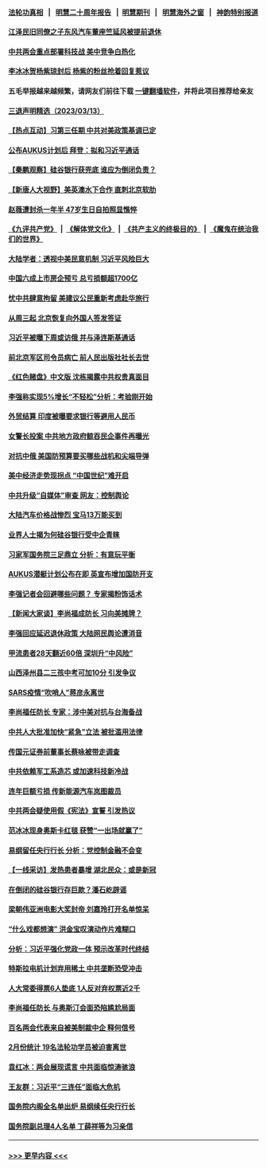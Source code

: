 #### [法轮功真相](https://github.com/gfw-breaker/truth/blob/master/README.md?t=0) &nbsp;&nbsp;|&nbsp;&nbsp; [明慧二十周年报告](https://github.com/gfw-breaker/mh-reports/blob/master/README.md?t=0) &nbsp;&nbsp;|&nbsp;&nbsp;[明慧期刊](https://github.com/gfw-breaker/mh-qikan) &nbsp;&nbsp;|&nbsp;&nbsp; [明慧海外之窗](https://github.com/gfw-breaker/mh-news/blob/master/README.md?t=0) &nbsp;&nbsp;|&nbsp;&nbsp; [神韵特别报道](https://github.com/gfw-breaker/mh-news/blob/master/shenyun.md?t=0)
#### [江泽民旧同僚之子东风汽车董座竺延风被提前退休](../pages/nsc413/n13949655.md?t=03141543) 
#### [中共两会重点部署科技战 美中竞争白热化](../pages/nsc413/n13949668.md?t=03141543) 
#### [李冰冰贺杨紫琼封后 杨紫的粉丝抢着回复惹议](../pages/nsc413/n13949723.md?t=03141543) 
#### 五毛举报越来越频繁，请网友们前往下载 [一键翻墙软件](https://github.com/gfw-breaker/ssr-accounts)，并将此项目推荐给亲友
#### [三退声明精选（2023/03/13）](../pages/nsc413/n13949841.md?t=03141543) 
#### [【热点互动】习第三任期 中共对美政策基调已定](../pages/nsc413/n13949716.md?t=03141543) 
#### [公布AUKUS计划后 拜登：拟和习近平通话](../pages/nsc413/n13949736.md?t=03141543) 
#### [【秦鹏观察】硅谷银行获兜底 谁应为倒闭负责？](../pages/nsc413/n13949714.md?t=03141543) 
#### [【新唐人大视野】美英澳水下合作 直刺北京软肋](../pages/nsc413/n13949693.md?t=03141543) 
#### [赵薇遭封杀一年半 47岁生日自拍照显憔悴](../pages/nsc413/n13949642.md?t=03141543) 
#### [《九评共产党》](https://github.com/begood0513/9ping.md/blob/master/README.md) &nbsp;|&nbsp; [《解体党文化》](../../../../jtdwh.md/blob/master/README.md)  &nbsp;|&nbsp; [《共产主义的终极目的》](../../../../gczydzjmd.md/blob/master/README.md) &nbsp;|&nbsp; [《魔鬼在统治我们的世界》](../../../../mgztzwmdsj.md/blob/master/README.md) 
#### [大陆学者：透视中美民意机制 习近平风险巨大](../pages/nsc413/n13949648.md?t=03141543) 
#### [中国六成上市房企预亏 总亏损额超1700亿](../pages/nsc413/n13949674.md?t=03141543) 
#### [忧中共肆意拘留 美建议公民重新考虑赴华旅行](../pages/nsc413/n13949646.md?t=03141543) 
#### [从周三起 北京恢复向外国人签发签证](../pages/nsc413/n13949649.md?t=03141543) 
#### [习近平被曝下周或访俄 并与泽连斯基通话](../pages/nsc413/n13949628.md?t=03141543) 
#### [前北京军区司令员病亡 前人民出版社社长去世](../pages/nsc413/n13949315.md?t=03141543) 
#### [《红色赌盘》中文版 沈栋揭露中共权贵真面目](../pages/nsc413/n13949211.md?t=03141543) 
#### [李强称实现5%增长“不轻松”分析：考验刚开始](../pages/nsc413/n13949507.md?t=03141543) 
#### [外贸结算 印度被曝要求银行等避用人民币](../pages/nsc413/n13949647.md?t=03141543) 
#### [女警长投案 中共地方政府鲸吞民企事件再曝光](../pages/nsc413/n13948107.md?t=03141543) 
#### [对抗中俄 美国防预算要买哪些战机和尖端导弹](../pages/nsc413/n13949620.md?t=03141543) 
#### [美中经济走势现拐点 “中国世纪”难开启](../pages/nsc413/n13947180.md?t=03141543) 
#### [中共升级“自媒体”审查 网友：控制舆论](../pages/nsc413/n13949445.md?t=03141543) 
#### [大陆汽车价格战惨烈 宝马13万能买到](../pages/nsc413/n13949497.md?t=03141543) 
#### [业界人士揭为何硅谷银行受中企青睐](../pages/nsc413/n13949617.md?t=03141543) 
#### [习家军国务院三足鼎立 分析：有意玩平衡](../pages/nsc413/n13949266.md?t=03141543) 
#### [AUKUS潜艇计划公布在即 英宣布增加国防开支](../pages/nsc413/n13949450.md?t=03141543) 
#### [李强记者会回避哪些问题？ 专家揭粉饰话术](../pages/nsc413/n13949349.md?t=03141543) 
#### [【新闻大家谈】李尚福成防长 习向美摊牌？](../pages/nsc413/n13949500.md?t=03141543) 
#### [李强回应延迟退休政策 大陆网民舆论遭消音](../pages/nsc413/n13949291.md?t=03141543) 
#### [甲流患者28天翻近60倍 深圳升“中风险”](../pages/nsc413/n13949377.md?t=03141543) 
#### [山西泽州县二三孩中考可加10分 引发争议](../pages/nsc413/n13949268.md?t=03141543) 
#### [SARS疫情“吹哨人”蒋彦永离世](../pages/nsc413/n13949222.md?t=03141543) 
#### [李尚福任防长 专家：涉中美对抗与台海备战](../pages/nsc413/n13949139.md?t=03141543) 
#### [中共人大批准加快“紧急”立法 被批滥用法律](../pages/nsc413/n13949062.md?t=03141543) 
#### [传国元证券前董事长蔡咏被带走调查](../pages/nsc413/n13948984.md?t=03141543) 
#### [中共依赖军工系造芯 或加速科技新冷战](../pages/nsc413/n13948479.md?t=03141543) 
#### [连年巨额亏损 传新能源汽车岚图裁员](../pages/nsc413/n13948820.md?t=03141543) 
#### [中共两会疑使用假《宪法》宣誓 引发热议](../pages/nsc413/n13948887.md?t=03141543) 
#### [范冰冰现身奥斯卡红毯 获赞“一出场就赢了”](../pages/nsc413/n13948868.md?t=03141543) 
#### [易纲留任央行行长 分析：党控制金融不会变](../pages/nsc413/n13948760.md?t=03141543) 
#### [【一线采访】发热患者暴增 湖北民众：或是新冠](../pages/nsc413/n13948733.md?t=03141543) 
#### [在倒闭的硅谷银行存巨款？潘石屹辟谣](../pages/nsc413/n13948783.md?t=03141543) 
#### [梁朝伟亚洲电影大奖封帝 刘嘉玲打开名单惊呆](../pages/nsc413/n13948769.md?t=03141543) 
#### [“什么戏都想演” 洪金宝叹演动作片难糊口](../pages/nsc413/n13948798.md?t=03141543) 
#### [分析：习近平强化党政一体 预示改革时代终结](../pages/nsc413/n13948774.md?t=03141543) 
#### [特斯拉电机计划弃用稀土 中共垄断恐受冲击](../pages/nsc413/n13948775.md?t=03141543) 
#### [人大常委得票6人垫底 1人反对弃权票近2千](../pages/nsc413/n13948537.md?t=03141543) 
#### [李尚福任防长 与奥斯汀会面恐陷尴尬局面](../pages/nsc413/n13948712.md?t=03141543) 
#### [百名两会代表来自被美制裁中企 释何信号](../pages/nsc413/n13948306.md?t=03141543) 
#### [2月份统计 19名法轮功学员被迫害离世](../pages/nsc413/n13947335.md?t=03141543) 
#### [袁红冰：两会展现谎言 中共面临惊涛骇浪](../pages/nsc413/n13948474.md?t=03141543) 
#### [王友群：习近平“三连任”面临大危机](../pages/nsc413/n13948171.md?t=03141543) 
#### [国务院内阁全名单出炉 易纲续任央行行长](../pages/nsc413/n13948187.md?t=03141543) 
#### [国务院副总理4人名单 丁薛祥等为习亲信](../pages/nsc413/n13948181.md?t=03141543) 

----
#### [ >>> 更早内容 <<< ](../indexes/nsc413-earlier.md)
